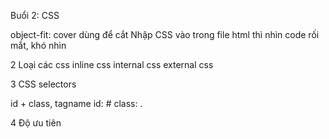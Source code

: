 Buổi 2: CSS

object-fit: cover dùng để cắt 
Nhập CSS vào trong file html thì nhìn code rối mắt, khó nhìn


2 Loại các css
inline css
internal css
external css

3 CSS selectors

id + class, tagname
id: #
class: .

4 Độ ưu tiên
